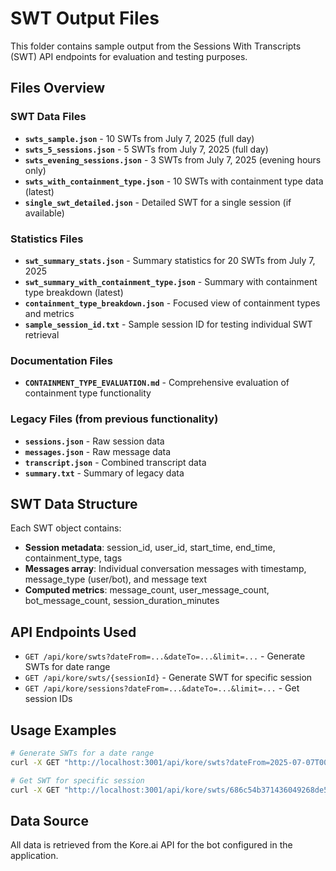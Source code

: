 # SWT Output Files

This folder contains sample output from the Sessions With Transcripts (SWT) API endpoints for evaluation and testing purposes.

## Files Overview

### SWT Data Files
- **`swts_sample.json`** - 10 SWTs from July 7, 2025 (full day)
- **`swts_5_sessions.json`** - 5 SWTs from July 7, 2025 (full day)
- **`swts_evening_sessions.json`** - 3 SWTs from July 7, 2025 (evening hours only)
- **`swts_with_containment_type.json`** - 10 SWTs with containment type data (latest)
- **`single_swt_detailed.json`** - Detailed SWT for a single session (if available)

### Statistics Files
- **`swt_summary_stats.json`** - Summary statistics for 20 SWTs from July 7, 2025
- **`swt_summary_with_containment_type.json`** - Summary with containment type breakdown (latest)
- **`containment_type_breakdown.json`** - Focused view of containment types and metrics
- **`sample_session_id.txt`** - Sample session ID for testing individual SWT retrieval

### Documentation Files
- **`CONTAINMENT_TYPE_EVALUATION.md`** - Comprehensive evaluation of containment type functionality

### Legacy Files (from previous functionality)
- **`sessions.json`** - Raw session data
- **`messages.json`** - Raw message data  
- **`transcript.json`** - Combined transcript data
- **`summary.txt`** - Summary of legacy data

## SWT Data Structure

Each SWT object contains:
- **Session metadata**: session_id, user_id, start_time, end_time, containment_type, tags
- **Messages array**: Individual conversation messages with timestamp, message_type (user/bot), and message text
- **Computed metrics**: message_count, user_message_count, bot_message_count, session_duration_minutes

## API Endpoints Used

- `GET /api/kore/swts?dateFrom=...&dateTo=...&limit=...` - Generate SWTs for date range
- `GET /api/kore/swts/{sessionId}` - Generate SWT for specific session
- `GET /api/kore/sessions?dateFrom=...&dateTo=...&limit=...` - Get session IDs

## Usage Examples

```bash
# Generate SWTs for a date range
curl -X GET "http://localhost:3001/api/kore/swts?dateFrom=2025-07-07T00:00:00Z&dateTo=2025-07-07T23:59:59Z&limit=10"

# Get SWT for specific session
curl -X GET "http://localhost:3001/api/kore/swts/686c54b371436049268de568"
```

## Data Source
All data is retrieved from the Kore.ai API for the bot configured in the application. 